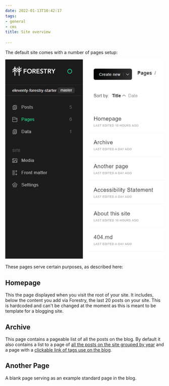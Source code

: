 ```yaml
---
date: 2022-01-13T10:42:17
tags:
- general
- cms
title: Site overview

---
```

The default site comes with a number of pages setup:

![](/assets/images/site-overview-1.png)

These pages serve certain purposes, as described here:

## Homepage

This the page displayed when you visit the root of your site. It includes, below the content you add via Forestry, the last 20 posts on your site. This is hardcoded and can't be changed at the moment as this is meant to be template for a blogging site.

## Archive

This page contains a pageable list of all the posts on the blog. By default it also contains a list to a page of [all the posts on the site grouped by year](/archive/all-posts/) and a page with a [clickable link of tags use on the blog](/archive/tags/).

## Another Page

A blank page serving as an example standard page in the blog.

  